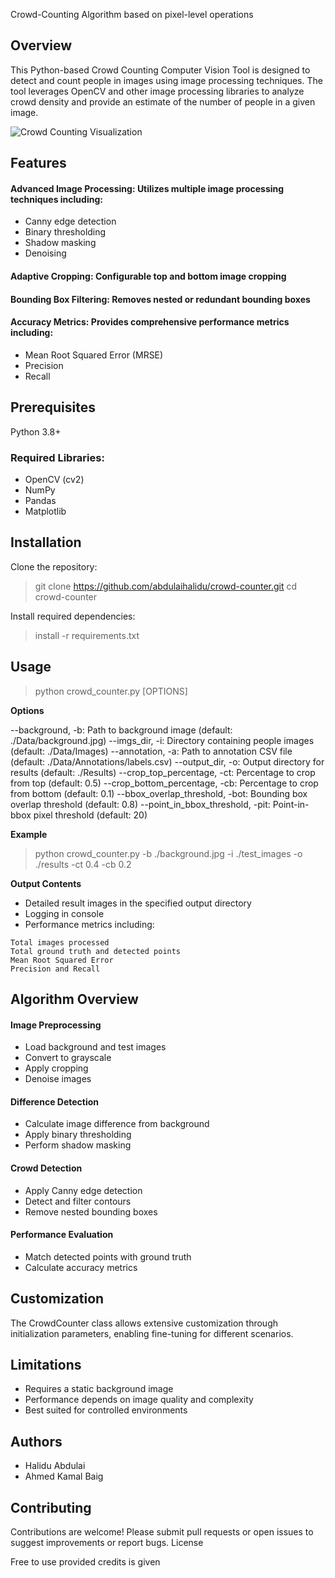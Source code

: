 Crowd-Counting Algorithm based on pixel-level operations

## Overview
This Python-based Crowd Counting Computer Vision Tool is designed to detect and count people in images using  image processing techniques. The tool leverages OpenCV and other image processing libraries to analyze crowd density and provide an estimate of the number of  people in a given image.

![Crowd Counting Visualization](Results/1660662000.png)

## Features
#### Advanced Image Processing: Utilizes multiple image processing techniques including:
- Canny edge detection
- Binary thresholding
- Shadow masking
- Denoising

#### Adaptive Cropping: Configurable top and bottom image cropping
#### Bounding Box Filtering: Removes nested or redundant bounding boxes
#### Accuracy Metrics: Provides comprehensive performance metrics including:
- Mean Root Squared Error (MRSE)
- Precision
- Recall



## Prerequisites

Python 3.8+

### Required Libraries:
- OpenCV (cv2)
- NumPy
- Pandas
- Matplotlib



## Installation

Clone the repository:
>git clone https://github.com/abdulaihalidu/crowd-counter.git
>cd crowd-counter

Install required dependencies:

>install -r requirements.txt

## Usage
>python crowd_counter.py [OPTIONS]

**Options**

--background, -b: Path to background image (default: ./Data/background.jpg)
--imgs_dir, -i: Directory containing people images (default: ./Data/Images)
--annotation, -a: Path to annotation CSV file (default: ./Data/Annotations/labels.csv)
--output_dir, -o: Output directory for results (default: ./Results)
--crop_top_percentage, -ct: Percentage to crop from top (default: 0.5)
--crop_bottom_percentage, -cb: Percentage to crop from bottom (default: 0.1)
--bbox_overlap_threshold, -bot: Bounding box overlap threshold (default: 0.8)
--point_in_bbox_threshold, -pit: Point-in-bbox pixel threshold (default: 20)

**Example**
>python crowd_counter.py -b ./background.jpg -i ./test_images -o ./results -ct 0.4 -cb 0.2

**Output Contents**


- Detailed result images in the specified output directory
- Logging in console
- Performance metrics including:
```
Total images processed
Total ground truth and detected points
Mean Root Squared Error
Precision and Recall
```

## Algorithm Overview

#### Image Preprocessing
- Load background and test images
- Convert to grayscale
- Apply cropping
- Denoise images

#### Difference Detection
- Calculate image difference from background
- Apply binary thresholding
- Perform shadow masking


#### Crowd Detection
- Apply Canny edge detection
- Detect and filter contours
- Remove nested bounding boxes

#### Performance Evaluation
- Match detected points with ground truth
- Calculate accuracy metrics

## Customization
The CrowdCounter class allows extensive customization through initialization parameters, enabling fine-tuning for different scenarios.

## Limitations
- Requires a static background image
- Performance depends on image quality and complexity
- Best suited for controlled environments

## Authors
- Halidu Abdulai
- Ahmed Kamal Baig

## Contributing
Contributions are welcome! Please submit pull requests or open issues to suggest improvements or report bugs.
License

Free to use provided credits is given
